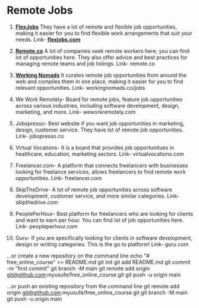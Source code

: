 # Remote Jobs 


1. **[FlexJobs](https://www.linkedin.com/company/flexjobs-com/?lipi=urn%3Ali%3Apage%3Ad_flagship3_feed%3BHNLHASPWTY6NCcSFRZKH%2BA%3D%3D)** They have a lot of remote and flexible job opportunities, making it easier for you to find flexible work arrangements that suit your needs.
Link- **[flexjobs.com](https://flexjobs.com)**

2. **[Remote.co](https://remote.co/)** A lot of companies seek remote workers here, you can find lot of opportunities here. They also offer advice and best practices for managing remote teams and job listings. 
Link- remote.co

3. **[Working Nomads](https://www.workingnomads.com/jobs)** It curates remote job opportunities from around the web and compiles them in one place, making it easier for you to find relevant opportunities.
Link- workingnomads.co/jobs

4. We Work Remotely- Board for remote jobs, feature job opportunities across various industries, including software development, design, marketing, and more.
Link- weworkremotely.com

5. Jobspresso- Best website if you want job opportunities in marketing, design, customer service. They have lot of remote job opportunities. 
Link- jobspresso.co

6. Virtual Vocations- It is a board that provides job opportunitues in healthcare, education, marketing sectors. 
Link- virtualvocations.com

7. Freelancer.com- A platform that connects freelancers with businesses looking for freelance services, allows freelancers to find remote work opportunities.
Link- freelancer.com

8. SkipTheDrive- A lot of remote job opportunities across software development, customer service, and more similar categories. 
Link- skipthedrive.com

9. PeoplePerHour- Best platform for freelancers who are looking for clients and want to earn per hour. You can find lot of job opportunities here. 
Link- peopleperhour.com

10. Guru- If you are specifically looking for clients in software development, design or writing categories. This is the go to platform! 
Link- guru.com






…or create a new repository on the command line
echo "# free_online_course" >> README.md
git init
git add README.md
git commit -m "first commit"
git branch -M main
git remote add origin git@github.com:myusufe/free_online_course.git
git push -u origin main

…or push an existing repository from the command line
git remote add origin git@github.com:myusufe/free_online_course.git
git branch -M main
git push -u origin main
